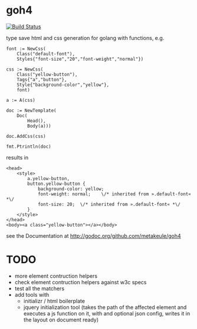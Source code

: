 goh4
====

[![Build Status](https://secure.travis-ci.org/metakeule/goh4.png)](http://travis-ci.org/metakeule/goh4)

type save html and css generation for golang with functions, e.g.

	font := NewCss(
		Class("default-font"),
		Styles{"font-size","20","font-weight","normal"})

	css := NewCss(
		Class("yellow-button"),
		Tags{"a","button"},
		Style{"background-color","yellow"},
		font)

	a := A(css)

	doc := NewTemplate(
		Doc(
			Head(),
			Body(a)))

	doc.AddCss(css)

	fmt.Ptrintln(doc)

results in

	<head>
		<style>
			a.yellow-button,
			button.yellow-button {
				background-color: yellow;
				font-weight: normal;	\/* inherited from ».default-font« *\/
				font-size: 20;	\/* inherited from ».default-font« *\/
			}
		</style>
	</head>
	<body><a class="yellow-button"></a></body>

see the Documentation at http://godoc.org/github.com/metakeule/goh4

TODO
====

- more element contruction helpers
- check element contruction helpers against w3c specs
- test all the matchers
- add tools with
	- initializr / html boilerplate
	- jquery initialization tool (takes the path of the affected element and executes a js function on it, with and optional json config, writes it in the layout on document ready)
